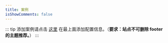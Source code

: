 ```yaml
---
title: 案例
isShowComments: false
---
```


::: tip
添加案例请点击 [这里](https://github.com/vuepress-reco/vuepress-theme-reco/edit/main/docs/.vuepress/data/examples.ts) 在最上面添加配置信息。（**要求：站点不可删除 footer 的主题推荐。**）
:::

<examples />